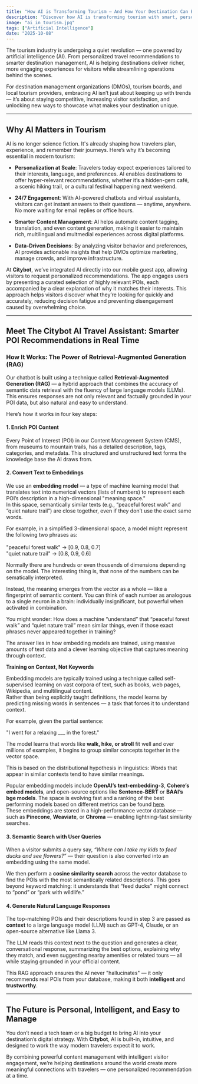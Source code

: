 ```yaml
---
title: "How AI is Transforming Tourism – And How Your Destination Can Benefit"
description: "Discover how AI is transforming tourism with smart, personalized POI recommendations powered by Retrieval-Augmented Generation (RAG)."
image: "ai_in_tourism.jpg"
tags: ["Artificial Intelligence"]
date: "2025-10-08"
---
```


The tourism industry is undergoing a quiet revolution — one powered by artificial intelligence (AI). From personalized travel recommendations to smarter destination management, AI is helping destinations deliver richer, more engaging experiences for visitors while streamlining operations behind the scenes.

For destination management organizations (DMOs), tourism boards, and local tourism providers, embracing AI isn’t just about keeping up with trends — it’s about staying competitive, increasing visitor satisfaction, and unlocking new ways to showcase what makes your destination unique.

---

## Why AI Matters in Tourism

AI is no longer science fiction. It's already shaping how travelers plan, experience, and remember their journeys. Here’s why it’s becoming essential in modern tourism:

- **Personalization at Scale**: Travelers today expect experiences tailored to their interests, language, and preferences. AI enables destinations to offer hyper-relevant recommendations, whether it’s a hidden-gem café, a scenic hiking trail, or a cultural festival happening next weekend.
  
- **24/7 Engagement**: With AI-powered chatbots and virtual assistants, visitors can get instant answers to their questions — anytime, anywhere. No more waiting for email replies or office hours.

- **Smarter Content Management**: AI helps automate content tagging, translation, and even content generation, making it easier to maintain rich, multilingual and multmedial experiences across digital platforms.

- **Data-Driven Decisions**: By analyzing visitor behavior and preferences, AI provides actionable insights that help DMOs optimize marketing, manage crowds, and improve infrastructure.

At **Citybot**, we’ve integrated AI directly into our mobile guest app, allowing visitors to request personalized recommendations. The app engages users by presenting a curated selection of highly relevant POIs, each accompanied by a clear explanation of why it matches their interests.
This approach helps visitors discover what they’re looking for quickly and accurately, reducing decision fatigue and preventing disengagement caused by overwhelming choice.

---

## Meet The Citybot AI Travel Assistant: Smarter POI Recommendations in Real Time

### How It Works: The Power of Retrieval-Augmented Generation (RAG)

Our chatbot is built using a technique called **Retrieval-Augmented Generation (RAG)** — a hybrid approach that combines the accuracy of semantic data retrieval with the fluency of large language models (LLMs). This ensures responses are not only relevant and factually grounded in your POI data, but also natural and easy to understand.

Here’s how it works in four key steps:

#### 1. **Enrich POI Content**
Every Point of Interest (POI) in our Content Management System (CMS), from museums to mountain trails, has a detailed description, tags, categories, and metadata. This structured and unstructured text forms the knowledge base the AI draws from.

#### 2. **Convert Text to Embeddings**

We use an **embedding model** — a type of machine learning model that translates text into numerical vectors (lists of numbers) to represent each POI’s description in a high-dimensional "meaning space."  
In this space, semantically similar texts (e.g., “peaceful forest walk” and “quiet nature trail”) are close together, even if they don’t use the exact same words.

For example, in a simplified 3-dimensional space, a model might represent the following two phrases as:  
<br>
"peaceful forest walk" → [0.9, 0.8, 0.7]<br>
"quiet nature trail"     → [0.8, 0.9, 0.6]<br>

Normally there are hundreds or even thousends of dimensions depending on the model. The interesting thing is, that none of the numbers can be sematically interpreted.  

Instead, the meaning emerges from the vector as a whole — like a fingerprint of semantic content. You can think of each number as analogous to a single neuron in a brain: individually insignificant, but powerful when activated in combination.

You might wonder: How does a machine “understand” that “peaceful forest walk” and “quiet nature trail” mean similar things, even if those exact phrases never appeared together in training?

The answer lies in how embedding models are trained, using massive amounts of text data and a clever learning objective that captures meaning through context.  

**Training on Context, Not Keywords**

Embedding models are typically trained using a technique called self-supervised learning on vast corpora of text, such as books, web pages, Wikipedia, and multilingual content.  
Rather than being explicitly taught definitions, the model learns by predicting missing words in sentences — a task that forces it to understand context.

For example, given the partial sentence:   

"I went for a relaxing ___ in the forest."   

The model learns that words like **walk, hike, or stroll** fit well and over millions of examples, it begins to group similar concepts together in the vector space.  

This is based on the distributional hypothesis in linguistics: Words that appear in similar contexts tend to have similar meanings. 

Popular embedding models include **OpenAI’s text-embedding-3**, **Cohere’s embed models**, and open-source options like **Sentence-BERT** or **BAAI’s bge models**. The space is evolving fast and a ranking of the best performing models based on different metrics can be found [here](https://huggingface.co/spaces/mteb/leaderboard).  
These embeddings are stored in a high-performance vector database — such as **Pinecone**, **Weaviate**, or **Chroma** — enabling lightning-fast similarity searches.

#### 3. **Semantic Search with User Queries**
When a visitor submits a query say, *“Where can I take my kids to feed ducks and see flowers?”* — their question is also converted into an embedding using the same model.

We then perform a **cosine similarity search** across the vector database to find the POIs with the most semantically related descriptions. This goes beyond keyword matching: it understands that “feed ducks” might connect to “pond” or “park with wildlife.”

#### 4. **Generate Natural Language Responses**
The top-matching POIs and their descriptions found in step 3 are passed as **context** to a large language model (LLM) such as GPT-4, Claude, or an open-source alternative like Llama 3.  

The LLM reads this context next to the question and generates a clear, conversational response, summarizing the best options, explaining why they match, and even suggesting nearby amenities or related tours — all while staying grounded in your official content.

This RAG approach ensures the AI never "hallucinates" — it only recommends real POIs from your database, making it both **intelligent** and **trustworthy**.

---

## The Future is Personal, Intelligent, and Easy to Manage

You don’t need a tech team or a big budget to bring AI into your destination’s digital strategy. With **Citybot**, AI is built-in, intuitive, and designed to work the way modern travelers expect it to work.

By combining powerful content management with intelligent visitor engagement, we’re helping destinations around the world create more meaningful connections with travelers — one personalized recommendation at a time.
